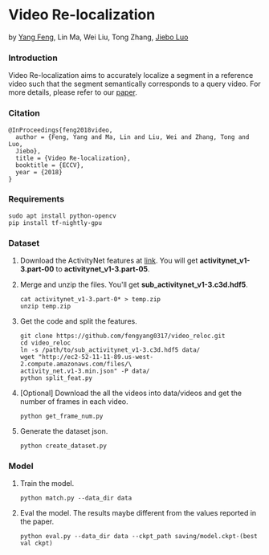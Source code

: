 # Video Re-localization
by [Yang Feng](http://cs.rochester.edu/u/yfeng23/), Lin Ma, Wei Liu, Tong 
Zhang, [Jiebo Luo](http://cs.rochester.edu/u/jluo)

### Introduction
Video Re-localization aims to accurately localize a segment in a reference 
video such that the segment semantically corresponds to a query video. For 
more details, please refer to our [paper](https://arxiv.org/abs/1808.01575).

### Citation

    @InProceedings{feng2018video,
      author = {Feng, Yang and Ma, Lin and Liu, Wei and Zhang, Tong and Luo, 
      Jiebo},
      title = {Video Re-localization},
      booktitle = {ECCV},
      year = {2018}
    }

### Requirements
```
sudo apt install python-opencv
pip install tf-nightly-gpu
```

### Dataset
1. Download the ActivityNet features at 
[link](http://activity-net.org/challenges/2016/download.html). You will get 
**activitynet_v1-3.part-00** to **activitynet_v1-3.part-05**.

2. Merge and unzip the files. You'll get **sub_activitynet_v1-3.c3d.hdf5**.
    ```
    cat activitynet_v1-3.part-0* > temp.zip
    unzip temp.zip
    ```

3. Get the code and split the features.
    ```
    git clone https://github.com/fengyang0317/video_reloc.git
    cd video_reloc
    ln -s /path/to/sub_activitynet_v1-3.c3d.hdf5 data/
    wget "http://ec2-52-11-11-89.us-west-2.compute.amazonaws.com/files/\
    activity_net.v1-3.min.json" -P data/
    python split_feat.py
    ```

4. [Optional] Download the all the videos into data/videos and get the number
    of frames in each video.
    ```
    python get_frame_num.py
    ```

5. Generate the dataset json.
    ```
    python create_dataset.py
    ```
### Model
1. Train the model.
    ```
    python match.py --data_dir data
    ```
    
2. Eval the model. The results maybe different from the values reported in the
paper.
    ```
    python eval.py --data_dir data --ckpt_path saving/model.ckpt-(best val ckpt)
    ```
